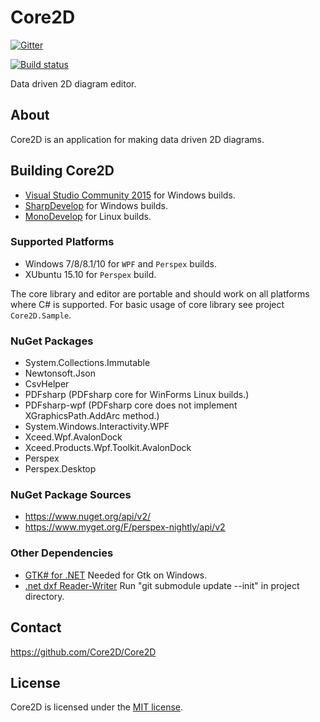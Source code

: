# Core2D

[![Gitter](https://badges.gitter.im/Join%20Chat.svg)](https://gitter.im/Core2D/Core2D?utm_source=badge&utm_medium=badge&utm_campaign=pr-badge)

[![Build status](https://ci.appveyor.com/api/projects/status/7k1e0voeit7od9bw/branch/master?svg=true)](https://ci.appveyor.com/project/wieslawsoltes/core2d/branch/master)

Data driven 2D diagram editor.

## About

Core2D is an application for making data driven 2D diagrams.

## Building Core2D

* [Visual Studio Community 2015](https://www.visualstudio.com/en-us/products/visual-studio-community-vs.aspx) for Windows builds.
* [SharpDevelop](http://www.icsharpcode.net/OpenSource/SD/Download/#SharpDevelop5x) for Windows builds.
* [MonoDevelop](http://www.monodevelop.com/) for Linux builds.

### Supported Platforms

* Windows 7/8/8.1/10 for `WPF` and `Perspex` builds.
* XUbuntu 15.10 for `Perspex` build.

The core library and editor are portable and should work on all platforms where C# is supported. For basic usage of core library see project `Core2D.Sample`.

### NuGet Packages

* System.Collections.Immutable
* Newtonsoft.Json
* CsvHelper
* PDFsharp (PDFsharp core for WinForms Linux builds.)
* PDFsharp-wpf (PDFsharp core does not implement XGraphicsPath.AddArc method.)
* System.Windows.Interactivity.WPF
* Xceed.Wpf.AvalonDock
* Xceed.Products.Wpf.Toolkit.AvalonDock
* Perspex
* Perspex.Desktop

### NuGet Package Sources

* https://www.nuget.org/api/v2/
* https://www.myget.org/F/perspex-nightly/api/v2

### Other Dependencies

* [GTK# for .NET](http://www.mono-project.com/download/#download-win) Needed for Gtk on Windows.
* [.net dxf Reader-Writer](http://netdxf.codeplex.com/) Run "git submodule update --init" in project directory.

## Contact

https://github.com/Core2D/Core2D

## License

Core2D is licensed under the [MIT license](LICENSE.TXT).
